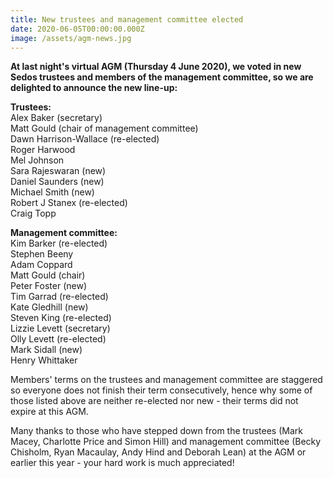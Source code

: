 ```yaml
---
title: New trustees and management committee elected
date: 2020-06-05T00:00:00.000Z
image: /assets/agm-news.jpg
---
```

**At last night's virtual AGM (Thursday 4 June 2020), we voted in new Sedos trustees and members of the management committee, so we are delighted to announce the new line-up:**

**Trustees:**\
Alex Baker (secretary)\
Matt Gould (chair of management committee)\
Dawn Harrison-Wallace (re-elected)\
Roger Harwood\
Mel Johnson\
Sara Rajeswaran (new)\
Daniel Saunders (new)\
Michael Smith (new)\
Robert J Stanex (re-elected)\
Craig Topp

**Management committee:**\
Kim Barker (re-elected)\
Stephen Beeny\
Adam Coppard\
Matt Gould (chair)\
Peter Foster (new)\
Tim Garrad (re-elected)\
Kate Gledhill (new)\
Steven King (re-elected)\
Lizzie Levett (secretary)\
Olly Levett (re-elected)\
Mark Sidall (new)\
Henry Whittaker

Members' terms on the trustees and management committee are staggered so everyone does not finish their term consecutively, hence why some of those listed above are neither re-elected nor new - their terms did not expire at this AGM.

Many thanks to those who have stepped down from the trustees (Mark Macey, Charlotte Price and Simon Hill) and management committee (Becky Chisholm, Ryan Macaulay, Andy Hind and Deborah Lean) at the AGM or earlier this year - your hard work is much appreciated!